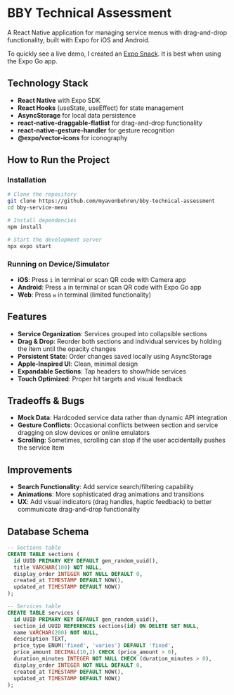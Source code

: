 # BBY Technical Assessment

A React Native application for managing service menus with drag-and-drop functionality, built with Expo for iOS and Android.

To quickly see a live demo, I created an [Expo Snack](https://snack.expo.dev/@mvonbehr/bby-tech-assessment). It is best when using the Expo Go app.

## Technology Stack

- **React Native** with Expo SDK
- **React Hooks** (useState, useEffect) for state management
- **AsyncStorage** for local data persistence
- **react-native-draggable-flatlist** for drag-and-drop functionality
- **react-native-gesture-handler** for gesture recognition
- **@expo/vector-icons** for iconography

## How to Run the Project

### Installation
```bash
# Clone the repository
git clone https://github.com/myavonbehren/bby-technical-assessment
cd bby-service-menu

# Install dependencies
npm install

# Start the development server
npx expo start
```

### Running on Device/Simulator
- **iOS**: Press `i` in terminal or scan QR code with Camera app
- **Android**: Press `a` in terminal or scan QR code with Expo Go app
- **Web**: Press `w` in terminal (limited functionality)

## Features
- **Service Organization**: Services grouped into collapsible sections
- **Drag & Drop**: Reorder both sections and individual services by holding the item until the opacity changes
- **Persistent State**: Order changes saved locally using AsyncStorage
- **Apple-Inspired UI**: Clean, minimal design
- **Expandable Sections**: Tap headers to show/hide services
- **Touch Optimized**: Proper hit targets and visual feedback

## Tradeoffs & Bugs
- **Mock Data**: Hardcoded service data rather than dynamic API integration
- **Gesture Conflicts**: Occasional conflicts between section and service dragging on slow devices or online emulators
- **Scrolling**: Sometimes, scrolling can stop if the user accidentally pushes the service item

## Improvements
- **Search Functionality**: Add service search/filtering capability
- **Animations**: More sophisticated drag animations and transitions
- **UX**: Add visual indicators (drag handles, haptic feedback) to better communicate drag-and-drop functionality

## Database Schema
```SQL
-- Sections table
CREATE TABLE sections (
  id UUID PRIMARY KEY DEFAULT gen_random_uuid(),
  title VARCHAR(100) NOT NULL,
  display_order INTEGER NOT NULL DEFAULT 0,
  created_at TIMESTAMP DEFAULT NOW(),
  updated_at TIMESTAMP DEFAULT NOW()
);

-- Services table
CREATE TABLE services (
  id UUID PRIMARY KEY DEFAULT gen_random_uuid(),
  section_id UUID REFERENCES sections(id) ON DELETE SET NULL,
  name VARCHAR(200) NOT NULL,
  description TEXT,
  price_type ENUM('fixed', 'varies') DEFAULT 'fixed',
  price_amount DECIMAL(10,2) CHECK (price_amount > 0),
  duration_minutes INTEGER NOT NULL CHECK (duration_minutes > 0),
  display_order INTEGER NOT NULL DEFAULT 0,
  created_at TIMESTAMP DEFAULT NOW(),
  updated_at TIMESTAMP DEFAULT NOW()
);
```
